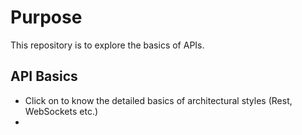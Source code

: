 # Purpose
This repository is to explore the basics of APIs.

## API Basics
- Click on [](https://github.com/deshpande-anirudh/UnpackingAPIs/tree/main/basics) to know the detailed basics of architectural styles (Rest, WebSockets etc.)
- 